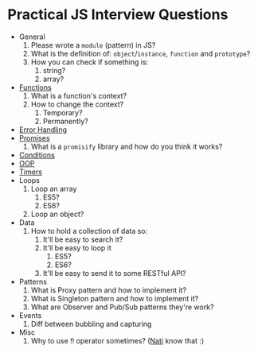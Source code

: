 # Practical JS Interview Questions

* General
    1. Please wrote a `module` (pattern) in JS?
    2. What is the definition of: `object`/`instance`, `function` and `prototype`?
    3. How you can check if something is:
        1. string?
        2. array?
* [Functions](code/src/functions.js)
    1. What is a function's context?
    2. How to change the context?
        1. Temporary?
        2. Permanently?
* [Error Handling](code/src/errors.js)
* [Promises](code/src/promises.js)
    1. What is a `promisify` library and how do you think it works?
* [Conditions](code/src/conditions.js)
* [OOP](code/src/oop.js) 
* [Timers](code/src/timers.js)
* Loops
    1. Loop an array
        1. ES5?
        2. ES6?
    2. Loop an object?
* Data
    1. How to hold a collection of data so:
        1. It'll be easy to search it?
        2. It'll be easy to loop it
            1. ES5?
            2. ES6?
        3. It'll be easy to send it to some RESTful API?
* Patterns
    1. What is Proxy pattern and how to implement it?
    2. What is Singleton pattern and how to implement it?
    3. What are Observer and Pub/Sub patterns they're work?
* Events
    1. Diff between bubbling and capturing
* Misc
    1. Why to use !! operator sometimes? ([Nati](https://github.com/Natinux) know that :)
    
        
    
    
    

    